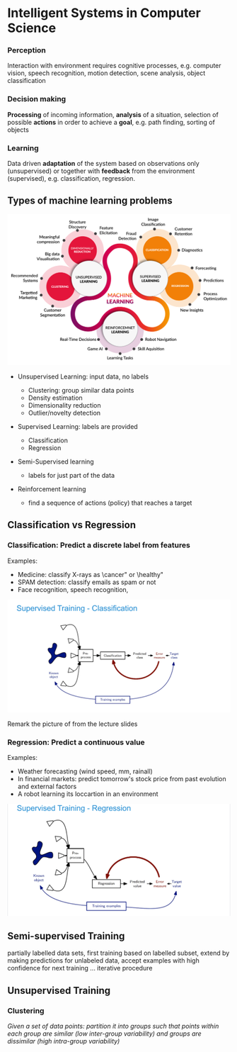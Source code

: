 # Intelligent Systems in Computer Science

### Perception
Interaction with environment requires cognitive processes, e.g.  computer vision, speech recognition, motion detection, scene analysis, object classification 

### Decision making
**Processing** of incoming information, **analysis** of a situation, selection of possible **actions** in order to  achieve a **goal**, e.g. path finding, sorting of objects 

### Learning
Data driven **adaptation** of the system based on observations only (unsupervised) or together with **feedback** from the environment (supervised), e.g. classification, regression.

## Types of machine learning problems
![TypesOfMachineLearningProblems](./../img/TypesOfMachineLearningProblems.png)

+ Unsupervised Learning: input data, no labels
    + Clustering: group similar data points
    + Density estimation
    + Dimensionality reduction
    + Outlier/novelty detection

+ Supervised Learning: labels are provided
    + Classification
    + Regression

+ Semi-Supervised learning
    + labels for just part of the data

+ Reinforcement learning
    + find a sequence of actions (policy) that reaches a target

## Classification vs Regression

### Classification: Predict a discrete label from features

Examples:

- Medicine: classify X-rays as \cancer" or \healthy"
- SPAM detection: classify emails as spam or not
- Face recognition, speech recognition,

![SupervisedTrainingClassification](./../img/SupervisedTrainingClassification.png)

Remark the picture of from the lecture slides

### Regression: Predict a continuous value

Examples:  
- Weather forecasting (wind speed, mm, rainall)
- In financial markets: predict tomorrow's stock price from past evolution and external factors
- A robot learning its loccartion in an environment

![SupervisedTrainingRegression](./../img/SupervisedTrainingRegression.png)


## Semi-supervised Training
partially labelled data sets, first training based on labelled subset, extend by making predictions for unlabeled data, accept examples with high confidence for next training ...  iterative procedure

## Unsupervised Training

### Clustering
_Given a set of data points: partition it into groups such that points within each group are similar (low inter-group variability) and groups are  dissimilar (high intra-group variability)_

